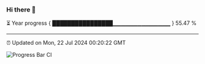 ### Hi there 👋

⏳ Year progress { ████████████████▁▁▁▁▁▁▁▁▁▁▁▁▁▁ } 55.47 %

---

⏰ Updated on Mon, 22 Jul 2024 00:20:22 GMT

![Progress Bar CI](https://github.com/liununu/liununu/workflows/Progress%20Bar%20CI/badge.svg)
